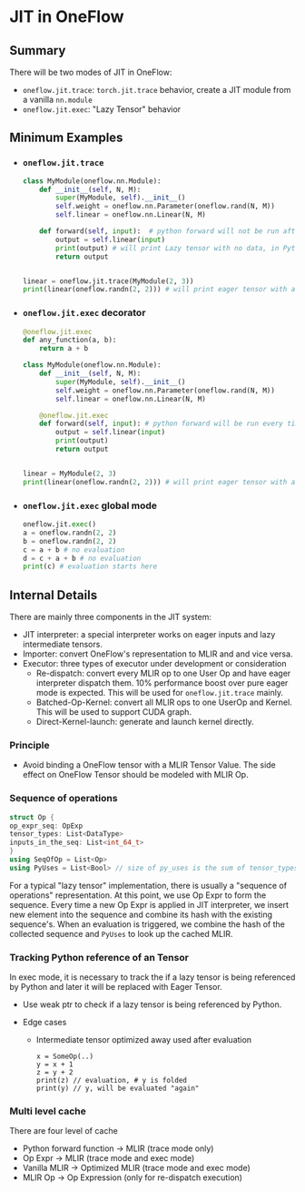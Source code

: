 # JIT in OneFlow

## Summary

There will be two modes of JIT in OneFlow:

- `oneflow.jit.trace`: `torch.jit.trace` behavior, create a JIT module from a vanilla `nn.module`
- `oneflow.jit.exec`: "Lazy Tensor" behavior

## Minimum Examples

- ### `oneflow.jit.trace`

  ```python
  class MyModule(oneflow.nn.Module):
      def __init__(self, N, M):
          super(MyModule, self).__init__()
          self.weight = oneflow.nn.Parameter(oneflow.rand(N, M))
          self.linear = oneflow.nn.Linear(N, M)

      def forward(self, input):  # python forward will not be run after the tracing
          output = self.linear(input)
          print(output) # will print Lazy tensor with no data, in Pytorch it prints tensor with data
          return output


  linear = oneflow.jit.trace(MyModule(2, 3))
  print(linear(oneflow.randn(2, 2))) # will print eager tensor with actual data
  ```

- ### `oneflow.jit.exec` decorator

  ```python
  @oneflow.jit.exec
  def any_function(a, b):
      return a + b

  class MyModule(oneflow.nn.Module):
      def __init__(self, N, M):
          super(MyModule, self).__init__()
          self.weight = oneflow.nn.Parameter(oneflow.rand(N, M))
          self.linear = oneflow.nn.Linear(N, M)

      @oneflow.jit.exec
      def forward(self, input): # python forward will be run every time the module it is called
          output = self.linear(input)
          print(output)
          return output


  linear = MyModule(2, 3)
  print(linear(oneflow.randn(2, 2))) # will print eager tensor with actual data
  ```

- ### `oneflow.jit.exec` global mode

  ```python
  oneflow.jit.exec()
  a = oneflow.randn(2, 2)
  b = oneflow.randn(2, 2)
  c = a + b # no evaluation
  d = c + a + b # no evaluation
  print(c) # evaluation starts here
  ```

## Internal Details

There are mainly three components in the JIT system:

- JIT interpreter: a special interpreter works on eager inputs and lazy intermediate tensors.
- Importer: convert OneFlow's representation to MLIR and and vice versa.
- Executor: three types of executor under development or consideration
  - Re-dispatch: convert every MLIR op to one User Op and have eager interpreter dispatch them. 10% performance boost over pure eager mode is expected. This will be used for `oneflow.jit.trace` mainly.
  - Batched-Op-Kernel: convert all MLIR ops to one UserOp and Kernel. This will be used to support CUDA graph.
  - Direct-Kernel-launch: generate and launch kernel directly.

### Principle

- Avoid binding a OneFlow tensor with a MLIR Tensor Value. The side effect on OneFlow Tensor should be modeled with MLIR Op.

### Sequence of operations

```cpp
struct Op {
op_expr_seq: OpExp
tensor_types: List<DataType>
inputs_in_the_seq: List<int_64_t>
}
using SeqOfOp = List<Op>
using PyUses = List<Bool> // size of py_uses is the sum of tensor_types' sizes
```

For a typical "lazy tensor" implementation, there is usually a "sequence of operations" representation. At this point, we use Op Expr to form the sequence. Every time a new Op Expr is applied in JIT interpreter, we insert new element into the sequence and combine its hash with the existing sequence's. When an evaluation is triggered, we combine the hash of the collected sequence and `PyUses` to look up the cached MLIR.

### Tracking Python reference of an Tensor

In exec mode, it is necessary to track the if a lazy tensor is being referenced by Python and later it will be replaced with Eager Tensor.

- Use weak ptr to check if a lazy tensor is being referenced by Python.
- Edge cases

  - Intermediate tensor optimized away used after evaluation
    ```python3
    x = SomeOp(..)
    y = x + 1
    z = y + 2
    print(z) // evaluation, # y is folded
    print(y) // y, will be evaluated "again"
    ```

### Multi level cache

There are four level of cache

- Python forward function -> MLIR (trace mode only)
- Op Expr -> MLIR (trace mode and exec mode)
- Vanilla MLIR -> Optimized MLIR (trace mode and exec mode)
- MLIR Op -> Op Expression (only for re-dispatch execution)
